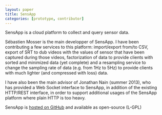 ```yaml
---
layout: paper
title: SensApp
categories: [prototype, contributor]
---
```


SensApp is a cloud platform to collect and query sensor data.

Sébastien Mosser is the main developper of SensApp. I have been contributing a few services to this platform: import/export from/to CSV, export of SRT to dub videos with the values of sensor that have been captured during those videos, factorization of data to provide clients with sorted and minimized data (yet complete) and a resampling service to change the sampling rate of data (e.g. from 1Hz to 5Hz) to provide clients with much lighter (and compressed with loss) data.

I have also been the main advisor of Jonathan Nain (summer 2013), who has provided a Web Socket interface to SensApp, in addition of the existing HTTP/REST interface, in order to support additional usages of the SensApp platform where plain HTTP is too heavy.

SensApp is [hosted on GitHub](https://github.com/SINTEF-9012/sensapp) and available as open-source (L-GPL)

